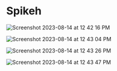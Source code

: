 # Spikeh

![Screenshot 2023-08-14 at 12 42 16 PM](https://github.com/rishabhb5/Spikeh/assets/38149974/49d28174-1edf-483b-895e-381665d08058)

![Screenshot 2023-08-14 at 12 43 04 PM](https://github.com/rishabhb5/Spikeh/assets/38149974/3c81c5ad-f21e-431b-a06e-266916925f99)

![Screenshot 2023-08-14 at 12 43 26 PM](https://github.com/rishabhb5/Spikeh/assets/38149974/729f2ae4-6709-47c1-be20-72649b207dc3)

![Screenshot 2023-08-14 at 12 43 47 PM](https://github.com/rishabhb5/Spikeh/assets/38149974/dd46d608-fa1b-4aec-908c-dd99b873ff6a)
